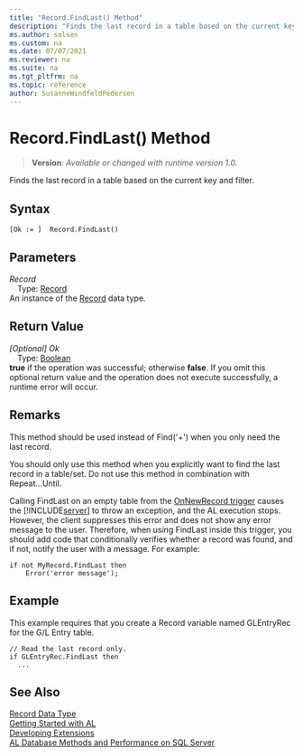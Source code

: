 ```yaml
---
title: "Record.FindLast() Method"
description: "Finds the last record in a table based on the current key and filter."
ms.author: solsen
ms.custom: na
ms.date: 07/07/2021
ms.reviewer: na
ms.suite: na
ms.tgt_pltfrm: na
ms.topic: reference
author: SusanneWindfeldPedersen
---
```

[//]: # (START>DO_NOT_EDIT)
[//]: # (IMPORTANT:Do not edit any of the content between here and the END>DO_NOT_EDIT.)
[//]: # (Any modifications should be made in the .xml files in the ModernDev repo.)
# Record.FindLast() Method
> **Version**: _Available or changed with runtime version 1.0._

Finds the last record in a table based on the current key and filter.


## Syntax
```AL
[Ok := ]  Record.FindLast()
```

## Parameters
*Record*  
&emsp;Type: [Record](record-data-type.md)  
An instance of the [Record](record-data-type.md) data type.  

## Return Value
*[Optional] Ok*  
&emsp;Type: [Boolean](../boolean/boolean-data-type.md)  
**true** if the operation was successful; otherwise **false**.   If you omit this optional return value and the operation does not execute successfully, a runtime error will occur.  


[//]: # (IMPORTANT: END>DO_NOT_EDIT)

## Remarks  
This method should be used instead of Find\('+'\) when you only need the last record.  
  
You should only use this method when you explicitly want to find the last record in a table/set. Do not use this method in combination with Repeat...Until. 

Calling FindLast on an empty table from the [OnNewRecord trigger](../../triggers-auto/page/devenv-onnewrecord-page-trigger.md) causes the [!INCLUDE[server](../../includes/server.md)] to throw an exception, and the AL execution stops. However, the client suppresses this error and does not show any error message to the user. Therefore, when using FindLast inside this trigger, you should add code that conditionally verifies whether a record was found, and if not, notify the user with a message. For example:

```al
if not MyRecord.FindLast then
    Error('error message');
```
  
## Example  
This example requires that you create a Record variable named GLEntryRec for the G/L Entry table.  
  
```al
// Read the last record only.   
if GLEntryRec.FindLast then  
  ...  
```  
## See Also
[Record Data Type](record-data-type.md)  
[Getting Started with AL](../../devenv-get-started.md)  
[Developing Extensions](../../devenv-dev-overview.md)  
[AL Database Methods and Performance on SQL Server](../../../administration/optimize-sql-al-Database-methods-and-performance-on-server.md)